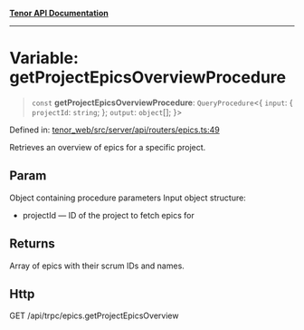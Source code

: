 [**Tenor API Documentation**](../../README.md)

***

# Variable: getProjectEpicsOverviewProcedure

> `const` **getProjectEpicsOverviewProcedure**: `QueryProcedure`\<\{ `input`: \{ `projectId`: `string`; \}; `output`: `object`[]; \}\>

Defined in: [tenor\_web/src/server/api/routers/epics.ts:49](https://github.com/Apantli/Tenor/blob/551fcec623199ab0ac9668d926e7d67c9012d18e/tenor_web/src/server/api/routers/epics.ts#L49)

Retrieves an overview of epics for a specific project.

## Param

Object containing procedure parameters
Input object structure:
- projectId — ID of the project to fetch epics for

## Returns

Array of epics with their scrum IDs and names.

## Http

GET /api/trpc/epics.getProjectEpicsOverview
